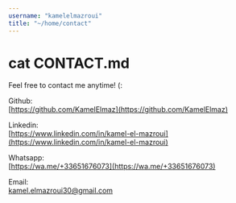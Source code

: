 ```yaml
---
username: "kamelelmazroui"
title: "~/home/contact"
---
```


# cat CONTACT.md

Feel free to contact me anytime! (:

Github:\
[https://github.com/KamelElmaz](https://github.com/KamelElmaz)

Linkedin:\
[https://www.linkedin.com/in/kamel-el-mazroui](https://www.linkedin.com/in/kamel-el-mazroui)

Whatsapp:\
[https://wa.me/+33651676073](https://wa.me/+33651676073)

Email:\
[kamel.elmazroui30@gmail.com](mailto:kamel.elmazroui30@gmail.com)
